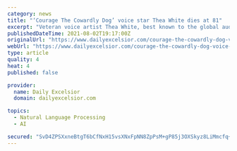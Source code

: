 ```yaml
---
category: news
title: "‘Courage The Cowardly Dog’ voice star Thea White dies at 81"
excerpt: "Veteran voice artist Thea White, best known to the global audiences for bringing to life Muriel Bagge on popular animated series"
publishedDateTime: 2021-08-02T19:17:00Z
originalUrl: "https://www.dailyexcelsior.com/courage-the-cowardly-dog-voice-star-thea-white-dies-at-81/"
webUrl: "https://www.dailyexcelsior.com/courage-the-cowardly-dog-voice-star-thea-white-dies-at-81/"
type: article
quality: 4
heat: 4
published: false

provider:
  name: Daily Excelsior
  domain: dailyexcelsior.com

topics:
  - Natural Language Processing
  - AI

secured: "SvD4ZPSXxneBtgT6bCfNxH15vsXNxFpNN8ZpPsM+gP85j3OXSkyz8LiMmcfq+0L3ypnQIhPEmw9xL9XfBTP/jtIcjUgjgkIbVHey+kcgsp9rD20ETGc4Msp+oGINH4+g4VQxCinMder9js5d4f3v2qtxaK2liy42wClby9NVHYjFsYmlYlWnCx2qx5XJmc8ruAOlzxHqtUiagan0qck3iSe1bJVD+VsZvI5OCLAUtHyMGEXzQRHYYYs3b4iPOUBB0lavF4Eu4+MlnQCQ1W7FCWWsMYLP5BUhx7ZCHg6n0doxYI2UngYvFC7Re9bf6IeRBX453aTenq3DP/Oemdtxt7PzKbJY4lxETUgErU1H5Rc=;LuOTzdtxVS16XuShNszFAA=="
---
```


